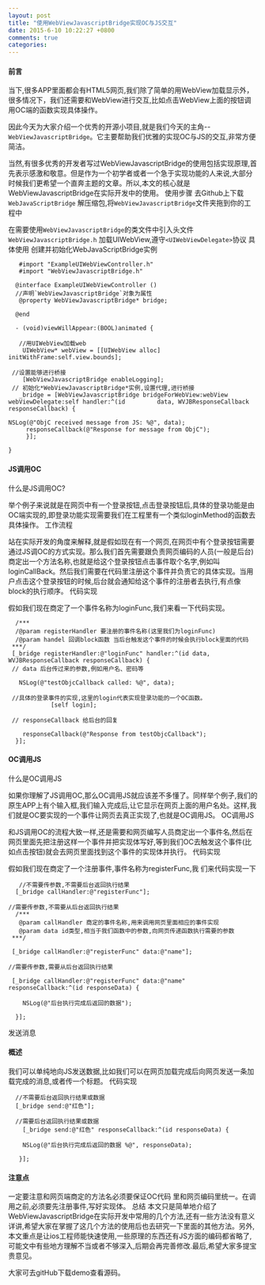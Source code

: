 ```yaml
---
layout: post
title: "使用WebViewJavascriptBridge实现OC与JS交互"
date: 2015-6-10 10:22:27 +0800
comments: true
categories: 
---
```


#### 前言
当下,很多APP里面都会有HTML5网页,我们除了简单的用WebView加载显示外，很多情况下，我们还需要和WebView进行交互,比如点击WebView上面的按钮调用OC端的函数实现具体操作。

<!--more-->

因此今天为大家介绍一个优秀的开源小项目,就是我们今天的主角--`WebViewJavascriptBridge`。它主要帮助我们优雅的实现OC与JS的交互,非常方便简洁。

当然,有很多优秀的开发者写过WebViewJavascriptBridge的使用包括实现原理,首先表示感激和敬意。但是作为一个初学者或者一个急于实现功能的人来说,大部分时候我们更希望一个直奔主题的文章。所以,本文的核心就是WebViewJavascriptBridge在实际开发中的使用。
使用步骤
去Github上下载`WebJavaScriptBridge`
解压缩包,将`WebViewJavascriptBridge`文件夹拖到你的工程中

 
在需要使用`WebViewJavascriptBridge`的类文件中引入头文件`WebViewJavascriptBridge.h`
加载UIWebView,遵守`<UIWebViewDelegate>`协议
具体使用
创建并初始化WebJavaScriptBridge实例


	   #import "ExampleUIWebViewController.h"
	   #import "WebViewJavascriptBridge.h"

	  @interface ExampleUIWebViewController ()
      //声明`WebViewJavascriptBridge`对象为属性
	   @property WebViewJavascriptBridge* bridge;

	  @end

      - (void)viewWillAppear:(BOOL)animated {

       //用UIWebView加载web
        UIWebView* webView = [[UIWebView alloc] initWithFrame:self.view.bounds];

     //设置能够进行桥接 
        [WebViewJavascriptBridge enableLogging];
     // 初始化*WebViewJavascriptBridge*实例,设置代理,进行桥接
       _bridge = [WebViewJavascriptBridge bridgeForWebView:webView webViewDelegate:self handler:^(id         data, WVJBResponseCallback responseCallback) {
 	
	NSLog(@"ObjC received message from JS: %@", data);
         responseCallback(@"Response for message from ObjC");
         }];

	}
#### JS调用OC

什么是JS调用OC?

举个例子来说就是在网页中有一个登录按钮,点击登录按钮后,具体的登录功能是由OC端实现的,即登录功能实现需要我们在工程里有一个类似loginMethod的函数去具体操作。
工作流程

站在实际开发的角度来解释,就是假如现在有一个网页,在网页中有个登录按钮需要通过JS调OC的方式实现。那么我们首先需要跟负责网页编码的人员(一般是后台)商定出一个方法名称,也就是给这个登录按钮点击事件取个名字,例如叫loginCallBack。然后我们需要在代码里注册这个事件并负责它的具体实现。当用户点击这个登录按钮的时候,后台就会通知给这个事件的注册者去执行,有点像block的执行顺序。
代码实现

假如我们现在商定了一个事件名称为loginFunc,我们来看一下代码实现。

      /***
      /@param registerHandler 要注册的事件名称(这里我们为loginFunc)
      /@param handel 回调block函数 当后台触发这个事件的时候会执行block里面的代码
     ***/
     [_bridge registerHandler:@"loginFunc" handler:^(id data, WVJBResponseCallback responseCallback) {
     // data 后台传过来的参数,例如用户名、密码等

	   NSLog(@"testObjcCallback called: %@", data);

     //具体的登录事件的实现,这里的login代表实现登录功能的一个OC函数。
                [self login];   

     // responseCallback 给后台的回复    

        responseCallback(@"Response from testObjcCallback");
      }];
#### OC调用JS

什么是OC调用JS

如果你理解了JS调用OC,那么OC调用JS就应该差不多懂了。同样举个例子,我们的原生APP上有个输入框,我们输入完成后,让它显示在网页上面的用户名处。这样,我们就是OC要实现的一个事件让网页去真正实现了,也就是OC调用JS。
OC调用JS

和JS调用OC的流程大致一样,还是需要和网页编写人员商定出一个事件名,然后在网页里面先把注册这样一个事件并把实现体写好,等到我们OC去触发这个事件(比如点击按钮)就会去网页里面找到这个事件的实现体并执行。
代码实现

假如我们现在商定了一个注册事件,事件名称为registerFunc,我
们来代码实现一下	

	   //不需要传参数,不需要后台返回执行结果
      [_bridge callHandler:@"registerFunc"];

    //需要传参数,不需要从后台返回执行结果
      /***
       @param callHandler 商定的事件名称,用来调用网页里面相应的事件实现
       @param data id类型,相当于我们函数中的参数,向网页传递函数执行需要的参数
     ***/

     [_bridge callHandler:@"registerFunc" data:@"name"];

    //需要传参数,需要从后台返回执行结果

     [_bridge callHandler:@"registerFunc" data:@"name" responseCallback:^(id responseData) {

        NSLog(@"后台执行完成后返回的数据");

      }];
发送消息

#### 概述

我们可以单纯地向JS发送数据,比如我们可以在网页加载完成后向网页发送一条加载完成的消息,或者传一个标题。
代码实现

	  //不需要后台返回执行结果或数据
      [_bridge send:@"红色"];

	  //需要后台返回执行结果或数据
        [_bridge send:@"红色" responseCallback:^(id responseData) {

        NSLog(@"后台执行完成后返回的数据 %@", responseData);

       }];
#### 注意点
一定要注意和网页端商定的方法名必须要保证OC代码 里和网页编码里统一。在调用之前,必须要先注册事件,写好实现体。
总结
本文只是简单地介绍了WebViewJavascriptBridge在实际开发中常用的几个方法,还有一些方法没有意义详讲,希望大家在掌握了这几个方法的使用后也去研究一下里面的其他方法。另外,本文重点是让ios工程师能快速使用,一些原理的东西还有JS方面的编码都省略了,可能文中有些地方理解不当或者不够深入,后期会再完善修改.最后,希望大家多提宝贵意见。

大家可去gitHub下载demo查看源码。